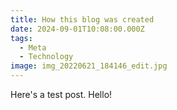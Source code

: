 ```yaml
---
title: How this blog was created
date: 2024-09-01T10:08:00.000Z
tags:
  - Meta
  - Technology
image: img_20220621_184146_edit.jpg
---
```

Here's a test post. Hello!
